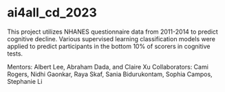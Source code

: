 # ai4all_cd_2023
This project utilizes NHANES questionnaire data from 2011-2014 to predict cognitive decline. Various supervised learning classification models were applied to predict participants in the bottom 10% of scorers in cognitive tests. 

Mentors: Albert Lee, Abraham Dada, and Claire Xu
Collaborators: Cami Rogers, Nidhi Gaonkar, Raya Skaf, Sania Bidurukontam, Sophia Campos, Stephanie Li
